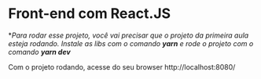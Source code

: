 # Front-end com React.JS

**Para rodar esse projeto, você vai precisar que o projeto da primeira aula esteja rodando. Instale as libs com o comando **yarn** e rode o projeto com o comando **yarn dev***

Com o projeto rodando, acesse do seu browser http://localhost:8080/


